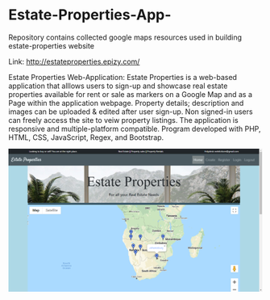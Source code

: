 # Estate-Properties-App-
Repository contains collected google maps resources used in building estate-properties website

Link: http://estateproperties.epizy.com/

Estate Properties Web-Application:
Estate Properties is a web-based application that alllows users to sign-up and showcase real estate properties available for rent or sale as markers on a Google Map and as a Page within the application webpage. Property details; description and images can be uploaded & edited after user sign-up. Non signed-in users can freely access the site to veiw property listings. The application is responsive and multiple-platform compatible. Program developed with PHP, HTML, CSS, JavaScript, Regex, and Bootstrap.

![](estateproperties.png)
